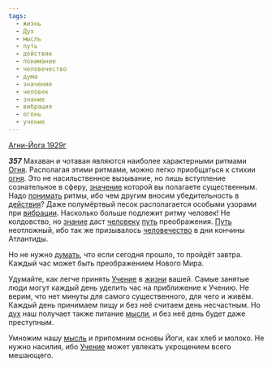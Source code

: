 ```yaml
---
tags:
  - жизнь
  - Дух
  - мысль
  - путь
  - действие
  - понимание
  - человечество
  - дума
  - значение
  - человек
  - знание
  - вибрация
  - огонь
  - учение
---
```


[Агни-Йога 1929г](/agni/1929)

___357___
Махаван и чотаван являются наиболее характерными ритмами [Огня](/tag/#огонь). Располагая этими ритмами, можно легко приобщаться к стихии [огня](/tag/#огонь). Это не насильственное вызывание, но лишь вступление сознательное в сферу, [значение](/tag/#значение) которой вы полагаете существенным. Надо [понимать](/tag/#понимание) ритмы, ибо чем другим вносим убедительность в [действия](/tag/#действие)? Даже полумёртвый песок располагается особыми узорами при [вибрации](/tag/#вибрация). Насколько больше подлежит ритму человек! Не колдовство, но [знание](/tag/#знание) даст [человеку](/tag/#человек) [путь](/tag/#путь) преображения. [Путь](/tag/#путь) неотложный, ибо так же призывалось [человечество](/tag/#человечество) в дни кончины Атлантиды.   

Но не нужно [думать](/tag/#дума), что если сегодня прошло, то пройдёт завтра. Каждый час может быть преображением Нового Мира.   

Удумайте, как легче принять [Учение](/tag/#учение) в [жизни](/tag/#жизнь) вашей. Самые занятые люди могут каждый день уделить час на приближение к Учению. Не верим, что нет минуты для самого существенного, для чего и живём. Каждый день принимаем пищу и без неё считаем день несчастным. Но [дух](/tag/#Дух) наш получает также питание [мысли](/tag/#[мысль](/tag/#мысль)), и без неё день будет даже преступным.   

Умножим нашу [мысль](/tag/#мысль) и припомним основы Йоги, как хлеб и молоко. Не нужно насилия, ибо [Учение](/tag/#учение) может увлекать укрощением всего мешающего.